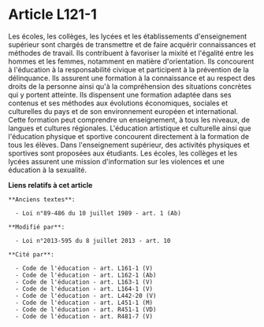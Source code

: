 # Article L121-1

Les écoles, les collèges, les lycées et les établissements d'enseignement supérieur sont chargés de transmettre et de faire
acquérir connaissances et méthodes de travail. Ils contribuent à favoriser la mixité et l'égalité entre les hommes et les
femmes, notamment en matière d'orientation. Ils concourent à l'éducation à la responsabilité civique et participent à la
prévention de la délinquance. Ils assurent une formation à la connaissance et au respect des droits de la personne ainsi qu'à
la compréhension des situations concrètes qui y portent atteinte. Ils dispensent une formation adaptée dans ses contenus et
ses méthodes aux évolutions économiques, sociales et culturelles du pays et de son environnement européen et international.
Cette formation peut comprendre un enseignement, à tous les niveaux, de langues et cultures régionales. L'éducation
artistique et culturelle ainsi que l'éducation physique et sportive concourent directement à la formation de tous les élèves.
Dans l'enseignement supérieur, des activités physiques et sportives sont proposées aux étudiants. Les écoles, les collèges et
les lycées assurent une mission d'information sur les violences et une éducation à la sexualité.

**Liens relatifs à cet article**

	**Anciens textes**:

	  - Loi n°89-486 du 10 juillet 1989 - art. 1 (Ab)

	**Modifié par**:

	  - Loi n°2013-595 du 8 juillet 2013 - art. 10

	**Cité par**:

	  - Code de l'éducation - art. L161-1 (V)
	  - Code de l'éducation - art. L162-1 (Ab)
	  - Code de l'éducation - art. L163-1 (V)
	  - Code de l'éducation - art. L164-1 (V)
	  - Code de l'éducation - art. L442-20 (V)
	  - Code de l'éducation - art. L451-1 (M)
	  - Code de l'éducation - art. R451-1 (VD)
	  - Code de l'éducation - art. R481-7 (V)
